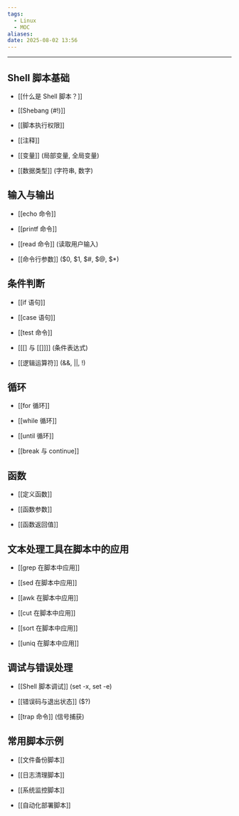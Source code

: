 ```yaml
---
tags:
  - Linux
  - MOC
aliases: 
date: 2025-08-02 13:56
---
```


---

## Shell 脚本基础

- [[什么是 Shell 脚本？]]

- [[Shebang (#!)]]

- [[脚本执行权限]]

- [[注释]]

- [[变量]] (局部变量, 全局变量)

- [[数据类型]] (字符串, 数字)



## 输入与输出

- [[echo 命令]]

- [[printf 命令]]

- [[read 命令]] (读取用户输入)

- [[命令行参数]] ($0, $1, $#, $@, $*)



## 条件判断

- [[if 语句]]

- [[case 语句]]

- [[test 命令]]

- [[[] 与 [[]]]] (条件表达式)

- [[逻辑运算符]] (&&, ||, !)



## 循环

- [[for 循环]]

- [[while 循环]]

- [[until 循环]]

- [[break 与 continue]]



## 函数

- [[定义函数]]

- [[函数参数]]

- [[函数返回值]]



## 文本处理工具在脚本中的应用

- [[grep 在脚本中应用]]

- [[sed 在脚本中应用]]

- [[awk 在脚本中应用]]

- [[cut 在脚本中应用]]

- [[sort 在脚本中应用]]

- [[uniq 在脚本中应用]]



## 调试与错误处理

- [[Shell 脚本调试]] (set -x, set -e)

- [[错误码与退出状态]] ($?)

- [[trap 命令]] (信号捕获)



## 常用脚本示例

- [[文件备份脚本]]

- [[日志清理脚本]]

- [[系统监控脚本]]

- [[自动化部署脚本]]

